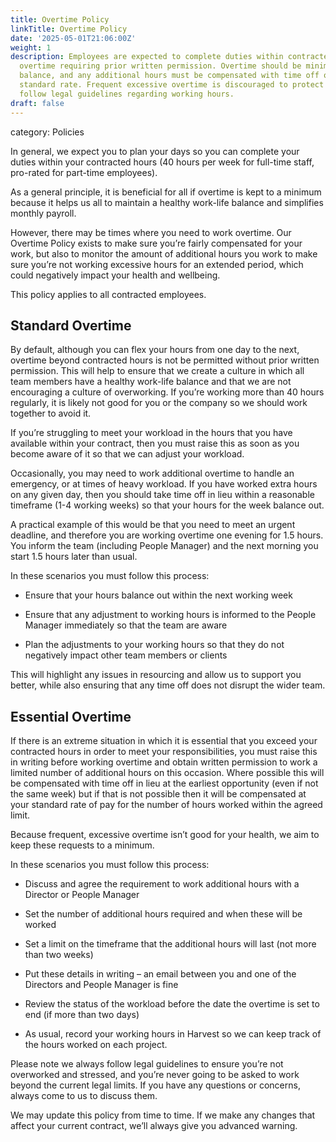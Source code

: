 ```yaml
---
title: Overtime Policy
linkTitle: Overtime Policy
date: '2025-05-01T21:06:00Z'
weight: 1
description: Employees are expected to complete duties within contracted hours, with
  overtime requiring prior written permission. Overtime should be minimized for work-life
  balance, and any additional hours must be compensated with time off or paid at the
  standard rate. Frequent excessive overtime is discouraged to protect health. Always
  follow legal guidelines regarding working hours.
draft: false
---
```



category: Policies

In general, we expect you to plan your days so you can complete your duties within your contracted hours (40 hours per week for full-time staff, pro-rated for part-time employees).

As a general principle, it is beneficial for all if overtime is kept to a minimum because it helps us all to maintain a healthy work-life balance and simplifies monthly payroll.

However, there may be times where you need to work overtime. Our Overtime Policy exists to make sure you’re fairly compensated for your work, but also to monitor the amount of additional hours you work to make sure you’re not working excessive hours for an extended period, which could negatively impact your health and wellbeing.

This policy applies to all contracted employees.

## Standard Overtime

By default, although you can flex your hours from one day to the next, overtime beyond contracted hours is not be permitted without prior written permission. This will help to ensure that we create a culture in which all team members have a healthy work-life balance and that we are not encouraging a culture of overworking. If you’re working more than 40 hours regularly, it is likely not good for you or the company so we should work together to avoid it.

If you’re struggling to meet your workload in the hours that you have available within your contract, then you must raise this as soon as you become aware of it so that we can adjust your workload.

Occasionally, you may need to work additional overtime to handle an emergency, or at times of heavy workload. If you have worked extra hours on any given day, then you should take time off in lieu within a reasonable timeframe (1-4 working weeks) so that your hours for the week balance out.

A practical example of this would be that you need to meet an urgent deadline, and therefore you are working overtime one evening for 1.5 hours. You inform the team (including People Manager) and the next morning you start 1.5 hours later than usual.

In these scenarios you must follow this process:

- Ensure that your hours balance out within the next working week

- Ensure that any adjustment to working hours is informed to the People Manager immediately so that the team are aware

- Plan the adjustments to your working hours so that they do not negatively impact other team members or clients

This will highlight any issues in resourcing and allow us to support you better, while also ensuring that any time off does not disrupt the wider team.

## Essential Overtime

If there is an extreme situation in which it is essential that you exceed your contracted hours in order to meet your responsibilities, you must raise this in writing before working overtime and obtain written permission to work a limited number of additional hours on this occasion. Where possible this will be compensated with time off in lieu at the earliest opportunity (even if not the same week) but if that is not possible then it will be compensated at your standard rate of pay for the number of hours worked within the agreed limit.

Because frequent, excessive overtime isn’t good for your health, we aim to keep these requests to a minimum.

In these scenarios you must follow this process:

- Discuss and agree the requirement to work additional hours with a Director or People Manager

- Set the number of additional hours required and when these will be worked

- Set a limit on the timeframe that the additional hours will last (not more than two weeks)

- Put these details in writing – an email between you and one of the Directors and People Manager is fine

- Review the status of the workload before the date the overtime is set to end (if more than two days)

- As usual, record your working hours in Harvest so we can keep track of the hours worked on each project.

Please note we always follow legal guidelines to ensure you’re not overworked and stressed, and you’re never going to be asked to work beyond the current legal limits. If you have any questions or concerns, always come to us to discuss them.

We may update this policy from time to time. If we make any changes that affect your current contract, we’ll always give you advanced warning.